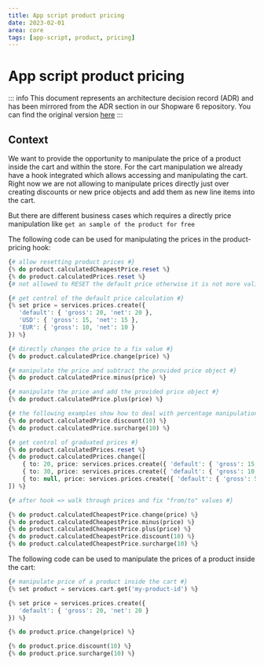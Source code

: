 ```yaml
---
title: App script product pricing
date: 2023-02-01
area: core
tags: [app-script, product, pricing]
--- 
```


# App script product pricing

::: info
This document represents an architecture decision record (ADR) and has been mirrored from the ADR section in our Shopware 6 repository.
You can find the original version [here](https://github.com/shopware/platform/blob/trunk/adr/2023-02-01-app-script-product-pricing.md)
:::

## Context
We want to provide the opportunity to manipulate the price of a product inside the cart and within the store.
For the cart manipulation we already have a hook integrated which allows accessing and manipulating the cart.
Right now we are not allowing to manipulate prices directly just over creating discounts or new price objects and add them as new line items into the cart.

But there are different business cases which requires a directly price manipulation like `get an sample of the product for free`

The following code can be used for manipulating the prices in the product-pricing hook:

```php
{# allow resetting product prices #}
{% do product.calculatedCheapestPrice.reset %}
{% do product.calculatedPrices.reset %}
{# not allowed to RESET the default price otherwise it is not more valid

{# get control of the default price calculation #}
{% set price = services.prices.create({
   'default': { 'gross': 20, 'net': 20 },
   'USD': { 'gross': 15, 'net': 15 },
   'EUR': { 'gross': 10, 'net': 10 }
}) %}

{# directly changes the price to a fix value #}
{% do product.calculatedPrice.change(price) %}

{# manipulate the price and subtract the provided price object #}
{% do product.calculatedPrice.minus(price) %}

{# manipulate the price and add the provided price object #}
{% do product.calculatedPrice.plus(price) %}

{# the following examples show how to deal with percentage manipulation #}
{% do product.calculatedPrice.discount(10) %}
{% do product.calculatedPrice.surcharge(10) %}

{# get control of graduated prices #}
{% do product.calculatedPrices.reset %}
{% do product.calculatedPrices.change([
    { to: 20, price: services.prices.create({ 'default': { 'gross': 15, 'net': 15} }) },
    { to: 30, price: services.prices.create({ 'default': { 'gross': 10, 'net': 10} }) },
    { to: null, price: services.prices.create({ 'default': { 'gross': 5, 'net': 5} }) },
]) %}

{# after hook => walk through prices and fix "from/to" values #}

{% do product.calculatedCheapestPrice.change(price) %}
{% do product.calculatedCheapestPrice.minus(price) %}
{% do product.calculatedCheapestPrice.plus(price) %}
{% do product.calculatedCheapestPrice.discount(10) %}
{% do product.calculatedCheapestPrice.surcharge(10) %}
```

The following code can be used to manipulate the prices of a product inside the cart:

```php
{# manipulate price of a product inside the cart #}
{% set product = services.cart.get('my-product-id') %}

{% set price = services.prices.create({
   'default': { 'gross': 20, 'net': 20 }
}) %}

{% do product.price.change(price) %}

{% do product.price.discount(10) %}
{% do product.price.surcharge(10) %}
```
